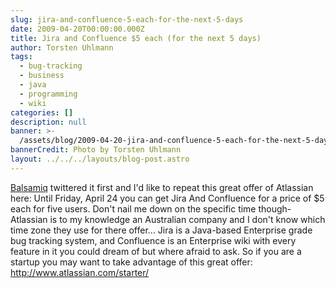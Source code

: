 ```yaml
---
slug: jira-and-confluence-5-each-for-the-next-5-days
date: 2009-04-20T00:00:00.000Z
title: Jira and Confluence $5 each (for the next 5 days)
author: Torsten Uhlmann
tags:
  - bug-tracking
  - business
  - java
  - programming
  - wiki
categories: []
description: null
banner: >-
  /assets/blog/2009-04-20-jira-and-confluence-5-each-for-the-next-5-days/banner.jpg
bannerCredit: Photo by Torsten Uhlmann
layout: ../../../layouts/blog-post.astro
---
```


[Balsamiq](http://x.com/balsamiq) twittered it first and I'd like to repeat this great offer of Atlassian here: Until Friday, April 24 you can get Jira And Confluence for a price of $5 each for five users. Don't nail me down on the specific time though- Atlassian is to my knowledge an Australian company and I don't know which time zone they use for there offer... Jira is a Java-based Enterprise grade bug tracking system, and Confluence is an Enterprise wiki with every feature in it you could dream of but where afraid to ask. So if you are a startup you may want to take advantage of this great offer: <http://www.atlassian.com/starter/>
